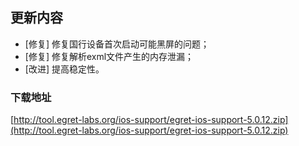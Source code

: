 ## 更新内容

* [修复] 修复国行设备首次启动可能黑屏的问题；
* [修复] 修复解析exml文件产生的内存泄漏；
* [改进] 提高稳定性。
### 下载地址

[http://tool.egret-labs.org/ios-support/egret-ios-support-5.0.12.zip](http://tool.egret-labs.org/ios-support/egret-ios-support-5.0.12.zip)